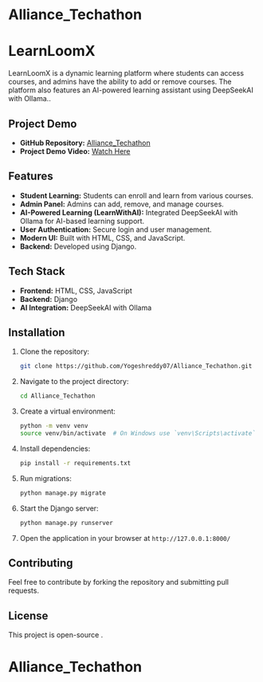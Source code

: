 # Alliance_Techathon
# LearnLoomX

LearnLoomX is a dynamic learning platform where students can access courses, and admins have the ability to add or remove courses. The platform also features an AI-powered learning assistant using DeepSeekAI with Ollama..
## Project Demo
- **GitHub Repository:** [Alliance_Techathon](https://github.com/Yogeshreddy07/Alliance_Techathon.git)
- **Project Demo Video:** [Watch Here](https://drive.google.com/file/d/1V43kNKe0oBMx4IulMgBQWTBBvtweIFzo/view?usp=sharing)

## Features
- **Student Learning:** Students can enroll and learn from various courses.
- **Admin Panel:** Admins can add, remove, and manage courses.
- **AI-Powered Learning (LearnWithAI):** Integrated DeepSeekAI with Ollama for AI-based learning support.
- **User Authentication:** Secure login and user management.
- **Modern UI:** Built with HTML, CSS, and JavaScript.
- **Backend:** Developed using Django.

## Tech Stack
- **Frontend:** HTML, CSS, JavaScript
- **Backend:** Django
- **AI Integration:** DeepSeekAI with Ollama

## Installation
1. Clone the repository:
   ```sh
   git clone https://github.com/Yogeshreddy07/Alliance_Techathon.git
   ```
2. Navigate to the project directory:
   ```sh
   cd Alliance_Techathon
   ```
3. Create a virtual environment:
   ```sh
   python -m venv venv
   source venv/bin/activate  # On Windows use `venv\Scripts\activate`
   ```
4. Install dependencies:
   ```sh
   pip install -r requirements.txt
   ```
5. Run migrations:
   ```sh
   python manage.py migrate
   ```
6. Start the Django server:
   ```sh
   python manage.py runserver
   ```
7. Open the application in your browser at `http://127.0.0.1:8000/`



## Contributing
Feel free to contribute by forking the repository and submitting pull requests.

## License
This project is open-source .
# Alliance_Techathon
